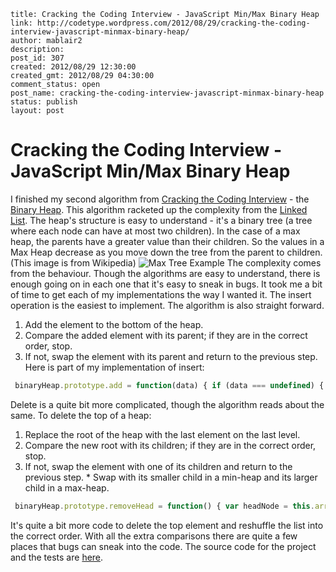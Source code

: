 ```
title: Cracking the Coding Interview - JavaScript Min/Max Binary Heap
link: http://codetype.wordpress.com/2012/08/29/cracking-the-coding-interview-javascript-minmax-binary-heap/
author: mablair2
description: 
post_id: 307
created: 2012/08/29 12:30:00
created_gmt: 2012/08/29 04:30:00
comment_status: open
post_name: cracking-the-coding-interview-javascript-minmax-binary-heap
status: publish
layout: post
```

# Cracking the Coding Interview - JavaScript Min/Max Binary Heap

I finished my second algorithm from [Cracking the Coding Interview](http://www.amazon.com/gp/product/098478280X/ref=as_li_qf_sp_asin_il_tl?ie=UTF8&camp=1789&creative=9325&creativeASIN=098478280X&linkCode=as2&tag=aplfopoex-20) - the [Binary Heap](http://en.wikipedia.org/wiki/Binary_heap). This algorithm racketed up the complexity from the [Linked List](http://codetype.wordpress.com/2012/08/24/cracking-the-coding-interview-javascript-singly-linked-list/). The heap's structure is easy to understand - it's a binary tree (a tree where each node can have at most two children). In the case of a max heap, the parents have a greater value than their children. So the values in a Max Heap decrease as you move down the tree from the parent to children. (This image is from Wikipedia) ![Max Tree Example](http://upload.wikimedia.org/wikipedia/commons/thumb/b/bf/Max-heap.png/240px-Max-heap.png) The complexity comes from the behaviour. Though the algorithms are easy to understand, there is enough going on in each one that it's easy to sneak in bugs. It took me a bit of time to get each of my implementations the way I wanted it. The insert operation is the easiest to implement. The algorithm is also straight forward. 

  1. Add the element to the bottom of the heap.
  2. Compare the added element with its parent; if they are in the correct order, stop.
  3. If not, swap the element with its parent and return to the previous step.
Here is part of my implementation of insert: 
``` js
 binaryHeap.prototype.add = function(data) { if (data === undefined) { throw "data must be valid to add"; } this.array.push(data); this.bubbleUp(this.array.length - 1, data); }; binaryHeap.prototype.bubbleUp = function(childIndex, childData) { if(childIndex > 0) { var parentIndex = this.getParentIndex(childIndex); var parentData = this.array[parentIndex]; if (this.shouldSwap(childData, parentData)) { this.array[parentIndex] = childData; this.array[childIndex] = parentData; this.bubbleUp(parentIndex, childData); } } }; binaryHeap.prototype.getParentIndex = function (childIndex) { return Math.floor((childIndex - 1) / 2); }; 
```

 Delete is a quite bit more complicated, though the algorithm reads about the same. To delete the top of a heap: 
  1. Replace the root of the heap with the last element on the last level.
  2. Compare the new root with its children; if they are in the correct order, stop.
  3. If not, swap the element with one of its children and return to the previous step. 
    * Swap with its smaller child in a min-heap and its larger child in a max-heap.

``` js
 binaryHeap.prototype.removeHead = function() { var headNode = this.array[0]; var tailNode = this.array.pop(); this.array[0] = tailNode; this.bubbleDown(0, tailNode); return headNode; }; binaryHeap.prototype.bubbleDown = function(parentIndex, parentData) { if(parentIndex < this.array.length) { var targetIndex = parentIndex; var targetData = parentData; var leftChildIndex = this.getLeftChild(parentIndex); var rightChildIndex = this.getRightChild(parentIndex); if(leftChildIndex < this.array.length) { var leftChildData = this.array[leftChildIndex]; if (this.shouldSwap( leftChildData, targetData )) { targetIndex = leftChildIndex; targetData = leftChildData; } } if(rightChildIndex < this.array.length) { var rightChildData = this.array[rightChildIndex]; if(this.shouldSwap(rightChildData, targetData )) { targetIndex = rightChildIndex; targetData = rightChildData; } } if(targetIndex !== parentIndex) { this.array[parentIndex] = targetData; this.array[targetIndex] = parentData; this.bubbleDown(targetIndex, parentData); } } }; binaryHeap.prototype.getLeftChild = function (parentIndex) { return parentIndex * 2 + 1; }; binaryHeap.prototype.getRightChild = function (parentIndex){ return parentIndex * 2 + 2; }; 
```

 It's quite a bit more code to delete the top element and reshuffle the list into the correct order. With all the extra comparisons there are quite a few places that bugs can sneak into the code. The source code for the project and the tests are [here](https://github.com/duereg/js-algorithms).